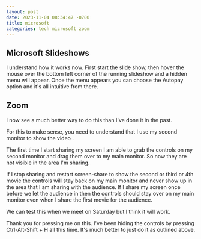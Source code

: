 ```yaml
---
layout: post
date: 2023-11-04 08:34:47 -0700
title: microsoft
categories: tech microsoft zoom
---
```


## Microsoft Slideshows

I understand how it works now. First start the slide show, then hover the mouse over the bottom left corner of the running slideshow and a hidden menu will appear. Once the menu appears you can choose the Autopay option and it's all intuitive from there.

## Zoom

I now see a much better way to do this than I've done it in the past.

For this to make sense, you need to understand that I use my second monitor to show the video .

The first time I start sharing my screen I am able to grab the controls on my second monitor and drag them over to my main monitor. So now they are not visible in the area I'm sharing.

If I stop sharing and restart screen-share to show the second or third or 4th movie the controls will stay back on my main monitor and never show up in the area that I am sharing with the audience. If I share my screen once before we let the audience in then the controls should stay over on my main monitor even when I share the first movie for the audience.

We can test this when we meet on Saturday but I think it will work.

Thank you for pressing me on this. I've been hiding the controls by pressing Ctrl-Alt-Shift + H  all this time. It's much better to just do it as outlined above.
